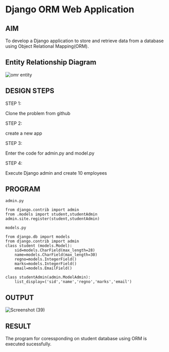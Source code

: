 # Django ORM Web Application

## AIM
To develop a Django application to store and retrieve data from a database using Object Relational Mapping(ORM).

## Entity Relationship Diagram
![omr entity](https://github.com/JAYAVARTHAN-P/django-orm-app/assets/121369281/b44a6f00-8a4d-403f-865b-cea7af5fb921)


## DESIGN STEPS
STEP 1:

Clone the problem from github

STEP 2:

create a new app

STEP 3:

Enter the code for admin.py and model.py

STEP 4:

Execute Django admin and create 10 employees

## PROGRAM
```
admin.py 

from django.contrib import admin
from .models import student,studentAdmin 
admin.site.register(student,studentAdmin)

models.py

from django.db import models
from django.contrib import admin
class student (models.Model):
    sid=models.CharField(max_length=28)
    name=models.CharField(max_length=30)
    regno=models.IntegerField()
    marks=models.IntegerField()
    email=models.EmailField()

class studentAdmin(admin.ModelAdmin):
    list_display=('sid','name','regno','marks','email')
```    



## OUTPUT


![Screenshot (39)](https://github.com/JAYAVARTHAN-P/django-orm-app/assets/121369281/285482be-ffe8-4b8d-bc04-b74af58eeb8f)



## RESULT
The program for coressponding on student database using ORM is executed sucessfully.
